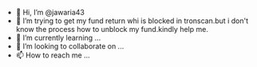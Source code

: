 - 👋 Hi, I’m @jawaria43
- 👀 I’m trying to get my fund return whi is blocked in tronscan.but i don't know the process how to unblock my fund.kindly help me.
- 🌱 I’m currently learning ...
- 💞️ I’m looking to collaborate on ...
- 📫 How to reach me ...

<!---
jawaria43/jawaria43 is a ✨ special ✨ repository because its `README.md` (this file) appears on your GitHub profile.
You can click the Preview link to take a look at your changes.
--->
